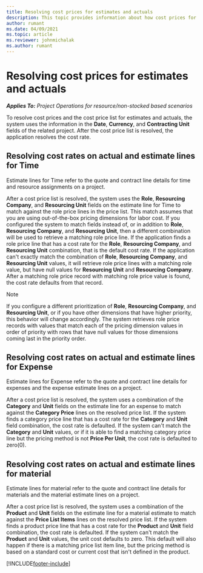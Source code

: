 ```yaml
---
title: Resolving cost prices for estimates and actuals
description: This topic provides information about how cost prices for estimates and actuals are resolved.
author: rumant
ms.date: 04/09/2021
ms.topic: article
ms.reviewer: johnmichalak
ms.author: rumant
---
```


# Resolving cost prices for estimates and actuals

_**Applies To:** Project Operations for resource/non-stocked based scenarios_

To resolve cost prices and the cost price list for estimates and actuals, the system uses the information in the **Date**, **Currency**, and **Contracting Unit** fields of the related project. After the cost price list is resolved, the application resolves the cost rate.

## Resolving cost rates on actual and estimate lines for Time

Estimate lines for Time refer to the quote and contract line details for time and resource assignments on a project.

After a cost price list is resolved, the system uses the **Role**, **Resourcing Company**, and **Resourcing Unit** fields on the estimate line for Time to match against the role price lines in the price list. This match assumes that you are using out-of-the-box pricing dimensions for labor cost. If you configured the system to match fields instead of, or in addition to **Role**, **Resourcing Company**, and **Resourcing Unit**, then a different combination will be used to retrieve a matching role price line. If the application finds a role price line that has a cost rate for the **Role**, **Resourcing Company**, and **Resourcing Unit** combination, that is the default cost rate. If the application can't exactly match the combination of **Role**, **Resourcing Company**, and **Resourcing Unit** values, it will retrieve role price lines with a matching role value, but have null values for **Resourcing Unit** and **Resourcing Company**. After a matching role price record with matching role price value is found, the cost rate defaults from that record. 

> [!NOTE]
> If you configure a different prioritization of **Role**, **Resourcing Company**, and **Resourcing Unit**, or if you have other dimensions that have higher priority, this behavior will change accordingly. The system retrieves role price records with values that match each of the pricing dimension values in order of priority with rows that have null values for those dimensions coming last in the priority order.

## Resolving cost rates on actual and estimate lines for Expense

Estimate lines for Expense refer to the quote and contract line details for expenses and the expense estimate lines on a project.

After a cost price list is resolved, the system uses a combination of the **Category** and **Unit** fields on the estimate line for an expense to match against the **Category Price** lines on the resolved price list. If the system finds a category price line that has a cost rate for the **Category** and **Unit** field combination, the cost rate is defaulted. If the system can't match the **Category** and **Unit** values, or if it is able to find a matching category price line but the pricing method is not **Price Per Unit**, the cost rate is defaulted to zero(0).

## Resolving cost rates on actual and estimate lines for material

Estimate lines for material refer to the quote and contract line details for materials and the material estimate lines on a project.

After a cost price list is resolved, the system uses a combination of the **Product** and **Unit** fields on the estimate line for a material estimate to match against the **Price List Items** lines on the resolved price list. If the system finds a product price line that has a cost rate for the **Product** and **Unit** field combination, the cost rate is defaulted. If the system can't match the **Product** and **Unit** values, the unit cost defaults to zero. This default will also happen if there is a matching price list item line, but the pricing method is based on a standard cost or current cost that isn't defined in the product.

[!INCLUDE[footer-include](../includes/footer-banner.md)]
